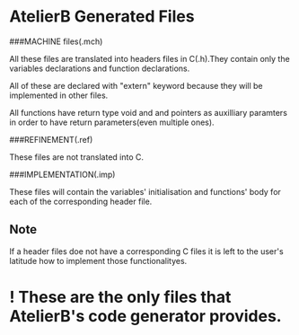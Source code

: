 
AtelierB Generated Files
===

###MACHINE files(.mch)

All these files are translated into headers files in C(.h).They contain only the variables declarations and function declarations.

All of these are declared with "extern" keyword because they will be implemented in other files.

All functions have return type void and and pointers as auxilliary paramters in order to have return parameters(even multiple ones).

###REFINEMENT(.ref)

These files are not translated into C.

###IMPLEMENTATION(.imp)

These files  will contain the variables' initialisation and functions' body for each of the corresponding header file.

## Note 
If a header files doe not have a corresponding C files it is left to the user's  latitude how to implement those functionalityes.

# ! These are the only files that AtelierB's code generator provides.
